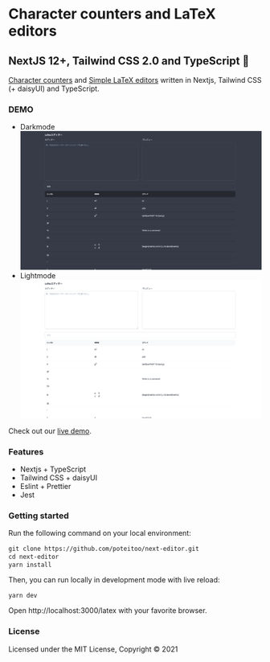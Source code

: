 #  Character counters and LaTeX editors
## NextJS 12+, Tailwind CSS 2.0 and TypeScript 🚀
[Character counters](https://next-editor-three.vercel.app/) and [Simple LaTeX editors](https://next-editor-three.vercel.app/latex/) written in Nextjs, Tailwind CSS (+ daisyUI) and TypeScript.


### DEMO
* Darkmode
[![Nextjs Landing Page Template Screenshot](public/assets/images/latex-editor-screenshot-darkmode.png?raw=true)](https://next-editor-three.vercel.app/latex/)
* Lightmode
[![Nextjs Landing Page Template Screenshot](public/assets/images/latex-editor-screenshot-lightmode.png?raw=true)](https://next-editor-three.vercel.app/latex/)

Check out our [live demo](https://next-editor-three.vercel.app/latex/).

### Features

* Nextjs + TypeScript
* Tailwind CSS + daisyUI
* Eslint + Prettier
* Jest

### Getting started

Run the following command on your local environment:

```
git clone https://github.com/poteitoo/next-editor.git
cd next-editor
yarn install
```

Then, you can run locally in development mode with live reload:

```
yarn dev
```

Open http://localhost:3000/latex with your favorite browser.

### License

Licensed under the MIT License, Copyright © 2021
